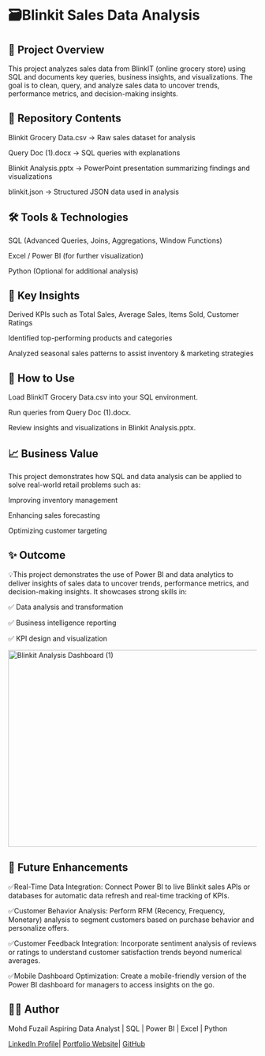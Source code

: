 # 🗃️Blinkit Sales Data Analysis

## 📌 Project Overview

This project analyzes sales data from BlinkIT (online grocery store) using SQL and documents key queries, business insights, and visualizations. The goal is to clean, query, and analyze sales data to uncover trends, performance metrics, and decision-making insights.

## 📂 Repository Contents

Blinkit Grocery Data.csv → Raw sales dataset for analysis

Query Doc (1).docx → SQL queries with explanations

Blinkit Analysis.pptx → PowerPoint presentation summarizing findings and visualizations

blinkit.json → Structured JSON data used in analysis

## 🛠️ Tools & Technologies

SQL (Advanced Queries, Joins, Aggregations, Window Functions)

Excel / Power BI (for further visualization)

Python (Optional for additional analysis)

## 🔑 Key Insights

Derived KPIs such as Total Sales, Average Sales, Items Sold, Customer Ratings

Identified top-performing products and categories

Analyzed seasonal sales patterns to assist inventory & marketing strategies

## 🚀 How to Use

Load BlinkIT Grocery Data.csv into your SQL environment.

Run queries from Query Doc (1).docx.

Review insights and visualizations in Blinkit Analysis.pptx.

## 📈 Business Value

This project demonstrates how SQL and data analysis can be applied to solve real-world retail problems such as:

Improving inventory management

Enhancing sales forecasting

Optimizing customer targeting

## ✨ Outcome

💡This project demonstrates the use of Power BI and data analytics to deliver insights of sales data to uncover trends, performance metrics, and decision-making insights.
It showcases strong skills in:

✅ Data analysis and transformation

✅ Business intelligence reporting

✅ KPI design and visualization

<img width="700" height="400" alt="Blinkit Analysis Dashboard (1)" src="https://github.com/user-attachments/assets/4489a103-efee-4bb3-a601-5ecc379b7dae" />


## 🔮 Future Enhancements

✅Real-Time Data Integration: Connect Power BI to live Blinkit sales APIs or databases for automatic data refresh and real-time tracking of KPIs.

✅Customer Behavior Analysis: Perform RFM (Recency, Frequency, Monetary) analysis to segment customers based on purchase behavior and personalize offers.

✅Customer Feedback Integration: Incorporate sentiment analysis of reviews or ratings to understand customer satisfaction trends beyond numerical averages.

✅Mobile Dashboard Optimization: Create a mobile-friendly version of the Power BI dashboard for managers to access insights on the go.

## 👨‍💻 Author

Mohd Fuzail
Aspiring Data Analyst | SQL | Power BI | Excel | Python

[LinkedIn Profile](https://www.linkedin.com/in/mohdfuzail3233/)| [Portfolio Website](https://erfuzail01.wixsite.com/analystfuzail)| [GitHub](https://github.com/mohdfuzail886)
